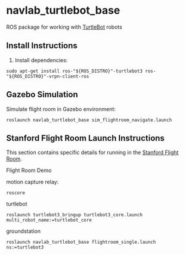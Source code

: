 # navlab_turtlebot_base

ROS package for working with [TurtleBot](https://www.robotis.us/turtlebot-3/) robots
## Install Instructions

1. Install dependencies:
```
sudo apt-get install ros-"${ROS_DISTRO}"-turtlebot3 ros-"${ROS_DISTRO}"-vrpn-client-ros
```

## Gazebo Simulation

Simulate flight room in Gazebo environment:
```
roslaunch navlab_turtlebot_base sim_flightroom_navigate.launch
```

## Stanford Flight Room Launch Instructions
This section contains specific details for running in the [Stanford Flight Room](https://stanfordflightroom.github.io/).





Flight Room Demo

motion capture relay:
```
roscore
```

turtlebot
```
roslaunch turtlebot3_bringup turtlebot3_core.launch multi_robot_name:=turtlebot_core
```

groundstation
```
roslaunch navlab_turtlebot_base flightroom_single.launch ns:=turtlebot3
```
